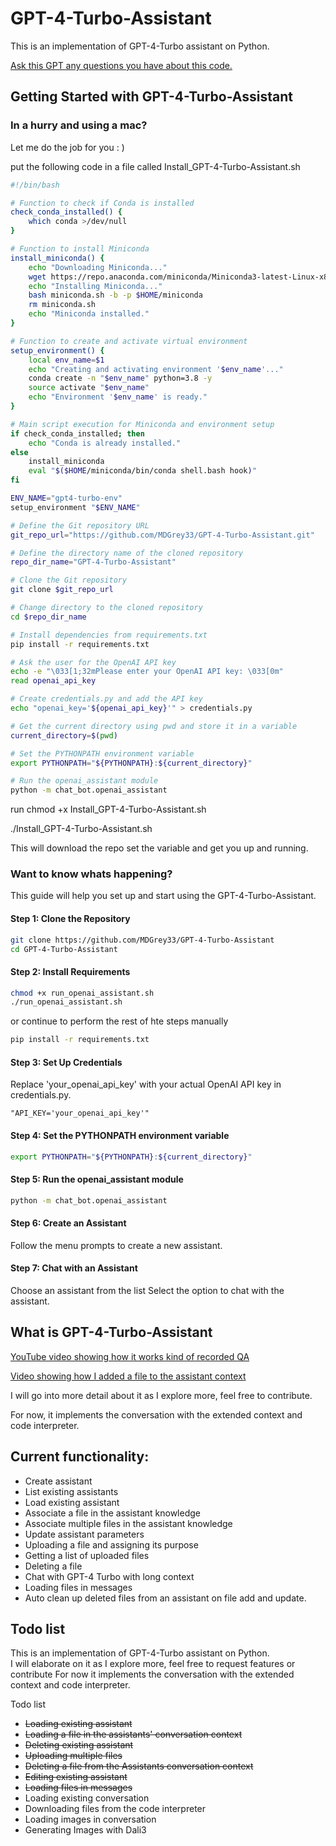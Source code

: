 # GPT-4-Turbo-Assistant 

This is an implementation of GPT-4-Turbo assistant on Python.

[Ask this GPT any questions you have about this code.](https://chat.openai.com/g/g-yJoNW6R47-gpt-4-turbo-assistants-python-dev)

## Getting Started with GPT-4-Turbo-Assistant

### In a hurry and using a mac?
Let me do the job for you : )

put the following code in a file called Install_GPT-4-Turbo-Assistant.sh
```bash
#!/bin/bash

# Function to check if Conda is installed
check_conda_installed() {
    which conda >/dev/null
}

# Function to install Miniconda
install_miniconda() {
    echo "Downloading Miniconda..."
    wget https://repo.anaconda.com/miniconda/Miniconda3-latest-Linux-x86_64.sh -O miniconda.sh
    echo "Installing Miniconda..."
    bash miniconda.sh -b -p $HOME/miniconda
    rm miniconda.sh
    echo "Miniconda installed."
}

# Function to create and activate virtual environment
setup_environment() {
    local env_name=$1
    echo "Creating and activating environment '$env_name'..."
    conda create -n "$env_name" python=3.8 -y
    source activate "$env_name"
    echo "Environment '$env_name' is ready."
}

# Main script execution for Miniconda and environment setup
if check_conda_installed; then
    echo "Conda is already installed."
else
    install_miniconda
    eval "$($HOME/miniconda/bin/conda shell.bash hook)"
fi

ENV_NAME="gpt4-turbo-env"
setup_environment "$ENV_NAME"

# Define the Git repository URL
git_repo_url="https://github.com/MDGrey33/GPT-4-Turbo-Assistant.git"

# Define the directory name of the cloned repository
repo_dir_name="GPT-4-Turbo-Assistant"

# Clone the Git repository
git clone $git_repo_url

# Change directory to the cloned repository
cd $repo_dir_name

# Install dependencies from requirements.txt
pip install -r requirements.txt

# Ask the user for the OpenAI API key
echo -e "\033[1;32mPlease enter your OpenAI API key: \033[0m"
read openai_api_key

# Create credentials.py and add the API key
echo "openai_key='${openai_api_key}'" > credentials.py

# Get the current directory using pwd and store it in a variable
current_directory=$(pwd)

# Set the PYTHONPATH environment variable
export PYTHONPATH="${PYTHONPATH}:${current_directory}"

# Run the openai_assistant module
python -m chat_bot.openai_assistant

```
run chmod +x Install_GPT-4-Turbo-Assistant.sh

./Install_GPT-4-Turbo-Assistant.sh

This will download the repo set the variable and get you up and running.

### Want to know whats happening?

This guide will help you set up and start using the GPT-4-Turbo-Assistant.

#### Step 1: Clone the Repository
```bash
git clone https://github.com/MDGrey33/GPT-4-Turbo-Assistant
cd GPT-4-Turbo-Assistant
```

#### Step 2: Install Requirements
````bash
chmod +x run_openai_assistant.sh
./run_openai_assistant.sh
````

or continue to perform the rest of hte steps manually

```bash
pip install -r requirements.txt
```

#### Step 3: Set Up Credentials
Replace 'your_openai_api_key' with your actual OpenAI API key in credentials.py.
```
"API_KEY='your_openai_api_key'"
```
#### Step 4: Set the PYTHONPATH environment variable
````bash
export PYTHONPATH="${PYTHONPATH}:${current_directory}"
````
#### Step 5: Run the openai_assistant module
````bash
python -m chat_bot.openai_assistant
````

#### Step 6: Create an Assistant
Follow the menu prompts to create a new assistant.

#### Step 7: Chat with an Assistant
Choose an assistant from the list
Select the option to chat with the assistant.

## What is GPT-4-Turbo-Assistant

[YouTube video showing how it works kind of recorded QA](https://youtu.be/4KgEMO4Ufis)

[Video showing how I added a file to the assistant context](https://youtu.be/34IfrpEQMMA)

I will go into more detail about it as I explore more, feel free to contribute.

For now, it implements the conversation with the extended context and code interpreter.


## Current functionality:

* Create assistant
* List existing assistants
* Load existing assistant
* Associate a file in the assistant knowledge
* Associate multiple files in the assistant knowledge
* Update assistant parameters
* Uploading a file and assigning its purpose
* Getting a list of uploaded files
* Deleting a file
* Chat with GPT-4 Turbo with long context
* Loading files in messages
* Auto clean up deleted files from an assistant on file add and update.

## Todo list
This is an implementation of GPT-4-Turbo assistant on Python.  
I will elaborate on it as I explore more, feel free to request features or contribute For now it implements the conversation with the extended context and code interpreter.

Todo list

* ~~Loading existing assistant~~
* ~~Loading a file in the assistants' conversation context~~
* ~~Deleting existing assistant~~
* ~~Uploading multiple files~~
* ~~Deleting a file from the Assistants conversation context~~
* ~~Editing existing assistant~~
* ~~Loading files in messages~~
* Loading existing conversation
* Downloading files from the code interpreter
* Loading images in conversation
* Generating Images with Dali3
